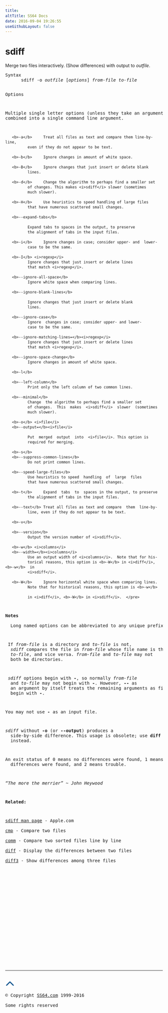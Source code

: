 ```yaml
---
title:
altTitle: SS64 Docs
date: 2016-09-04 19:26:55
useGithubLayout: false
---
```

<!-- #BeginLibraryItem "/Library/head_osx.lbi" --><!-- #EndLibraryItem --><h1>sdiff</h1> 
<p>Merge two files interactively. (Show differences) with output 
to <i>outfile</i>.</p>
<pre>Syntax
      sdiff -o <i>outfile</i> [<i>options</i>] <i>from-file to-file</i>

Options

   Multiple single letter options (unless they take an argument)
   can be combined into a single command line argument.

       <b>-a</b>     Treat all files as text and compare them line-by-line,
              even if they do not appear to be text.

       <b>-b</b>     Ignore changes in amount of white space.

       <b>-B</b>     Ignore changes that just insert or delete blank
              lines.

       <b>-d</b>     Change the algorithm to perhaps find a smaller set
              of changes. This makes <i>sdiff</i> slower (sometimes
              much slower).

       <b>-H</b>     Use heuristics to speed handling of large files
              that have numerous scattered small changes.

       <b>--expand-tabs</b>

              Expand tabs to spaces in the output, to preserve
              the alignment of tabs in the input files.

       <b>-i</b>     Ignore changes in case; consider upper- and  lower-
              case to be the same.

       <b>-I</b> <i>regexp</i>
              Ignore changes that just insert or delete lines
              that match <i>regexp</i>.

       <b>--ignore-all-space</b>
              Ignore white space when comparing lines.

       <b>--ignore-blank-lines</b>

              Ignore changes that just insert or delete blank
              lines.

       <b>--ignore-case</b>
              Ignore  changes in case; consider upper- and lower-
              case to be the same.

       <b>--ignore-matching-lines=</b><i>regexp</i>
              Ignore changes that just insert or delete lines
              that match <i>regexp</i>.

       <b>--ignore-space-change</b>
              Ignore changes in amount of white space.

       <b>-l</b>

       <b>--left-column</b>
              Print only the left column of two common lines.

       <b>--minimal</b>
              Change  the algorithm to perhaps find a smaller set
              of changes.  This  makes  <i>sdiff</i>  slower  (sometimes
              much slower).

       <b>-o</b> <i>file</i>
       <b>--output=</b><i>file</i>

              Put  merged  output  into  <i>file</i>. This option is
              required for merging.

       <b>-s</b>
       <b>--suppress-common-lines</b>
              Do not print common lines.

       <b>--speed-large-files</b>
              Use heuristics to speed  handling  of  large  files
              that have numerous scattered small changes.

       <b>-t</b>     Expand  tabs  to  spaces in the output, to preserve
              the alignment of tabs in the input files.

       <b>--text</b> Treat all files as text and compare  them  line-by-
              line, even if they do not appear to be text.

       <b>-v</b>

       <b>--version</b>
              Output the version number of <i>sdiff</i>.

       <b>-w</b> <i>columns</i>
       <b>--width=</b><i>columns</i>
              Use an output width of <i>columns</i>.  Note that for his-
              torical reasons, this option is <b>-W</b> in <i>diff</i>,  <b>-w</b>  in
              <i>sdiff</i>.

       <b>-W</b>     Ignore horizontal white space when comparing lines.
              Note that for historical reasons, this option is <b>-w</b>

              in <i>diff</i>, <b>-W</b> in <i>sdiff</i>.  </pre>
<p><b>Notes<br>
  </b>Long named options can be abbreviated to any unique prefix of their name.</p>
<p> If <i>from-file</i> is a directory and <i>to-file</i> is not, 
  <i>sdiff</i> compares the file in <i>from-file</i> whose file name is that of 
  <i>to-file</i>, and vice versa. <i>from-file</i> and <i>to-file</i> may not 
  both be directories.</p>
<p> <i>sdiff</i> options begin with <b>-</b>, so normally <i>from-file</i> 
  and <i>to-</i><i>file</i> may not begin with <b>-</b>. However, <b>--</b> as 
  an argument by itself treats the remaining arguments as file names even if they 
  begin with <b>-</b>. </p>
<p>You may not use <b>-</b> as an input file. </p>
<p><i>sdiff</i> without <b>-o</b> (or <b>--output</b>) produces a 
  side-by-side difference. This usage is obsolete; use <b>diff</b> <b>--side-by-side</b> 
  instead.</p>
<p>An exit status of 0 means no differences were found, 1 means some 
  differences were found, and 2 means trouble.</p>
<p class="quote"><i>“The more the merrier” ~ John Heywood</i></p>
<p><b>Related:</b></p>
<p><a href="https://developer.apple.com/legacy/library/documentation/Darwin/Reference/ManPages/man1/sdiff.1.html">sdiff man page</a> - Apple.com<br>
<a href="cmp.html">cmp</a> - Compare two files<br>
<a href="comm.html">comm</a> - Compare two sorted files line by line<br>
<a href="diff.html">diff</a> - Display the differences between two files<br>
<a href="diff3.html">diff3</a> - Show differences among three files </p><!-- #BeginLibraryItem "/Library/foot_osx.lbi" --><p>
<!-- OSX300 -->
<ins class="adsbygoogle" style="display:inline-block;width:300px;height:250px" data-ad-client="ca-pub-6140977852749469" data-ad-slot="1823340303"></ins>
<script>
(adsbygoogle = window.adsbygoogle || []).push({});
</script></p>
<hr>
<div id="bl" class="footer"><a href="sdiff.html#"><img src="../images/top.png" width="30" height="22" alt="Back to the Top"></a></div>
<div id="br" class="footer, tagline">© Copyright <a href="http://ss64.com/">SS64.com</a> 1999-2016<br>
Some rights reserved</div><!-- #EndLibraryItem -->
